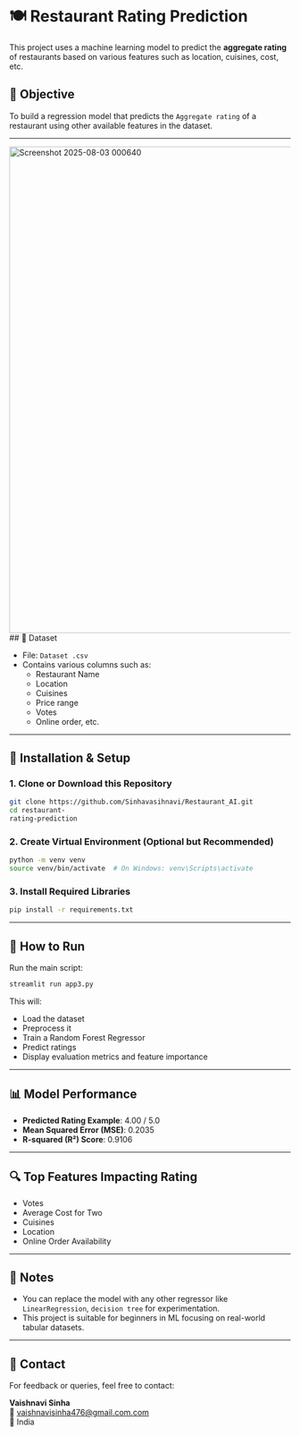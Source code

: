 
# 🍽️ Restaurant Rating Prediction

This project uses a machine learning model to predict the **aggregate rating** of restaurants based on various features such as location, cuisines, cost, etc.

## 🧠 Objective

To build a regression model that predicts the `Aggregate rating` of a restaurant using other available features in the dataset.

---
<img width="1893" height="870" alt="Screenshot 2025-08-03 000640" src="https://github.com/user-attachments/assets/b09c792f-16a2-4b0e-bffb-3d12df429f76" />
## 📁 Dataset

- File: `Dataset .csv`
- Contains various columns such as:
  - Restaurant Name
  - Location
  - Cuisines
  - Price range
  - Votes
  - Online order, etc.

---

## 🔧 Installation & Setup

### 1. Clone or Download this Repository
```bash
git clone https://github.com/Sinhavasihnavi/Restaurant_AI.git
cd restaurant-
rating-prediction
```

### 2. Create Virtual Environment (Optional but Recommended)
```bash
python -m venv venv
source venv/bin/activate  # On Windows: venv\Scripts\activate
```

### 3. Install Required Libraries
```bash
pip install -r requirements.txt
```

---

## 🚀 How to Run

Run the main script:
```bash
streamlit run app3.py
```

This will:
- Load the dataset
- Preprocess it
- Train a Random Forest Regressor
- Predict ratings
- Display evaluation metrics and feature importance

---

## 📊 Model Performance

- **Predicted Rating Example**: 4.00 / 5.0  
- **Mean Squared Error (MSE)**: 0.2035  
- **R-squared (R²) Score**: 0.9106

---

## 🔍 Top Features Impacting Rating

- Votes  
- Average Cost for Two  
- Cuisines  
- Location  
- Online Order Availability

---

## 📎 Notes

- You can replace the model with any other regressor like `LinearRegression`, `decision tree` for experimentation.
- This project is suitable for beginners in ML focusing on real-world tabular datasets.

---

## 📧 Contact

For feedback or queries, feel free to contact:

**Vaishnavi Sinha**  
📧 vaishnavisinha476@gmail.com.com  
📍 India
